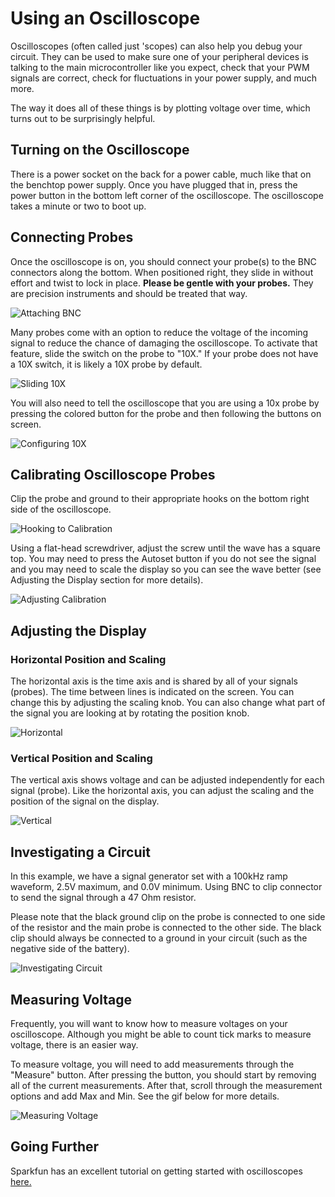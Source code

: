 # Using an Oscilloscope
Oscilloscopes (often called just 'scopes) can also help you debug your circuit. They can be used to make sure one of your peripheral devices is talking to the main microcontroller like you expect, check that your PWM signals are correct, check for fluctuations in your power supply, and much more.

The way it does all of these things is by plotting voltage over time, which turns out to be surprisingly helpful.

## Turning on the Oscilloscope
There is a power socket on the back for a power cable, much like that on the benchtop power supply. Once you have plugged that in, press the power button in the bottom left corner of the oscilloscope. The oscilloscope takes a minute or two to boot up.

## Connecting Probes
Once the oscilloscope is on, you should connect your probe(s) to the BNC connectors along the bottom. When positioned right, they slide in without effort and twist to lock in place. **Please be gentle with your probes.** They are precision instruments and should be treated that way.

![Attaching BNC](/assets/OscBNC.gif)

Many probes come with an option to reduce the voltage of the incoming signal to reduce the chance of damaging the oscilloscope. To activate that feature, slide the switch on the probe to "10X." If your probe does not have a 10X switch, it is likely a 10X probe by default.

![Sliding 10X](/assets/Osc10XProbe.gif)

You will also need to tell the oscilloscope that you are using a 10x probe by pressing the colored button for the probe and then following the buttons on screen.

![Configuring 10X](/assets/Osc10XOsc.gif)

## Calibrating Oscilloscope Probes
Clip the probe and ground to their appropriate hooks on the bottom right side of the oscilloscope.

![Hooking to Calibration](/assets/OscCalConn.gif)

Using a flat-head screwdriver, adjust the screw until the wave has a square top. You may need to press the Autoset button if you do not see the signal and you may need to scale the display so you can see the wave better (see Adjusting the Display section for more details).

![Adjusting Calibration](/assets/OscCalScrew.gif)

## Adjusting the Display
### Horizontal Position and Scaling
The horizontal axis is the time axis and is shared by all of your signals (probes). The time between lines is indicated on the screen. You can change this by adjusting the scaling knob. You can also change what part of the signal you are looking at by rotating the position knob.

![Horizontal](/assets/OscHori.gif)

### Vertical Position and Scaling
The vertical axis shows voltage and can be adjusted independently for each signal (probe). Like the horizontal axis, you can adjust the scaling and the position of the signal on the display.

![Vertical](/assets/OscVert.gif)

## Investigating a Circuit
In this example, we have a signal generator set with a 100kHz ramp waveform, 2.5V maximum, and 0.0V minimum. Using BNC to clip connector to send the signal through a 47 Ohm resistor.

Please note that the black ground clip on the probe is connected to one side of the resistor and the main probe is connected to the other side. The black clip should always be connected to a ground in your circuit (such as the negative side of the battery).

![Investigating Circuit](/assets/OscInCircuit.gif)


## Measuring Voltage
Frequently, you will want to know how to measure voltages on your oscilloscope. Although you might be able to count tick marks to measure voltage, there is an easier way.

To measure voltage, you will need to add measurements through the "Measure" button. After pressing the button, you should start by removing all of the current measurements. After that, scroll through the measurement options and add Max and Min. See the gif below for more details.

![Measuring Voltage](/assets/OscMeasure.gif)

## Going Further
Sparkfun has an excellent tutorial on getting started with oscilloscopes [here.](https://learn.sparkfun.com/tutorials/how-to-use-an-oscilloscope/all)
